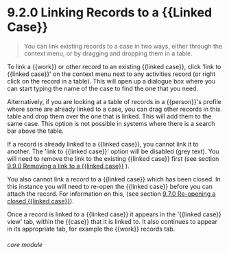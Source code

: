 # 9.2.0    Linking Records to a {{Linked Case}}

> You can link existing records to a case in two ways, either through the context menu, or by dragging and dropping them in a table. 

To link a {{work}} or other record to an existing {{linked case}}, click 'link to {{linked case}}' on the context menu next to any activities record (or right click on the record in a table). This will open up a dialogue box where you can start typing the name of the case to find the one that you need. 

Alternatively, if you are looking at a table of records in a {{person}}'s profile where some are already linked to a case, you can drag other records in this table and drop them over the one that is linked. This will add them to the same case. This option is not possible in systems where there is a search bar above the table. 

If a record is already linked to a {{linked case}}, you cannot link it to another. The 'link to {{linked case}}' option will be disabled (grey text). You will need to remove the link to the existing {{linked case}} first (see section [9.9.0  Removing a link to a {{linked case}}](/help/index//p/9.5.0) ).

You also cannot link a record to a {{linked case}} which has been closed. In this instance you will need to re-open the {{linked case}} before you can attach the record. For information on this, (see section [9.7.0 Re-opening a closed {{linked case}}](/help/index//p/9.7.0)).

Once a record is linked to a {{linked case}} it appears in the '{{linked case}} view' tab, within the {{case}} that it is linked to. It also continues to appear in its appropriate tab, for example the {{work}} records tab. 

###### core module

